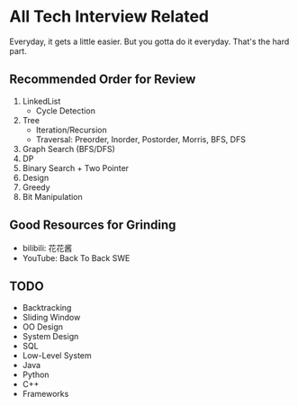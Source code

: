 # All Tech Interview Related
Everyday, it gets a little easier. But you gotta do it everyday. That's the hard part.

## Recommended Order for Review
1. LinkedList
    * Cycle Detection
2. Tree
   * Iteration/Recursion
   * Traversal: Preorder, Inorder, Postorder, Morris, BFS, DFS
3. Graph Search (BFS/DFS)
4. DP
5. Binary Search + Two Pointer
6. Design
7. Greedy
8. Bit Manipulation

## Good Resources for Grinding
* bilibili: 花花酱
* YouTube: Back To Back SWE

## TODO
* Backtracking
* Sliding Window
* OO Design
* System Design
* SQL
* Low-Level System
* Java
* Python
* C++
* Frameworks
